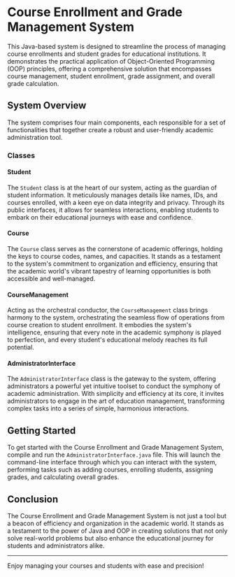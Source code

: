 
# Course Enrollment and Grade Management System

This Java-based system is designed to streamline the process of managing course enrollments and student grades for educational institutions. It demonstrates the practical application of Object-Oriented Programming (OOP) principles, offering a comprehensive solution that encompasses course management, student enrollment, grade assignment, and overall grade calculation.

## System Overview

The system comprises four main components, each responsible for a set of functionalities that together create a robust and user-friendly academic administration tool.

### Classes

#### Student

The `Student` class is at the heart of our system, acting as the guardian of student information. It meticulously manages details like names, IDs, and courses enrolled, with a keen eye on data integrity and privacy. Through its public interfaces, it allows for seamless interactions, enabling students to embark on their educational journeys with ease and confidence.

#### Course

The `Course` class serves as the cornerstone of academic offerings, holding the keys to course codes, names, and capacities. It stands as a testament to the system's commitment to organization and efficiency, ensuring that the academic world's vibrant tapestry of learning opportunities is both accessible and well-managed.

#### CourseManagement

Acting as the orchestral conductor, the `CourseManagement` class brings harmony to the system, orchestrating the seamless flow of operations from course creation to student enrollment. It embodies the system's intelligence, ensuring that every note in the academic symphony is played to perfection, and every student's educational melody reaches its full potential.

#### AdministratorInterface

The `AdministratorInterface` class is the gateway to the system, offering administrators a powerful yet intuitive toolset to conduct the symphony of academic administration. With simplicity and efficiency at its core, it invites administrators to engage in the art of education management, transforming complex tasks into a series of simple, harmonious interactions.

## Getting Started

To get started with the Course Enrollment and Grade Management System, compile and run the `AdministratorInterface.java` file. This will launch the command-line interface through which you can interact with the system, performing tasks such as adding courses, enrolling students, assigning grades, and calculating overall grades.

## Conclusion

The Course Enrollment and Grade Management System is not just a tool but a beacon of efficiency and organization in the academic world. It stands as a testament to the power of Java and OOP in creating solutions that not only solve real-world problems but also enhance the educational journey for students and administrators alike.

---

Enjoy managing your courses and students with ease and precision!

